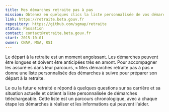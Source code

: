 ```yaml
---
title: Mes démarches retraite pas à pas
mission: Obtenez en quelques clics la liste personnalisée de vos démarches de retraite.
link: https://retraite.beta.gouv.fr
repository: https://github.com/sgmap/retraite
status: Passation
contact: contact@retraite.beta.gouv.fr
start: 2015-10-01
owner: CNAV, MSA, RSI
---
```


Le départ à la retraite est un moment angoissant. Les démarches peuvent être longues et doivent être anticipées très en amont. Pour accompagner les assuré·es dans leur parcours, « Mes démarches retraite pas à pas » donne une liste personnalisée des démarches à suivre pour préparer son départ à la retraite.

Le ou la futur·e retraité·e répond à quelques questions sur sa carrière et sa situation actuelle et obtient la liste personnalisée de démarches téléchargeable. Cette liste est un parcours chronologique, avec à chaque étape les démarches à réaliser et les informations qui peuvent l'aider.
